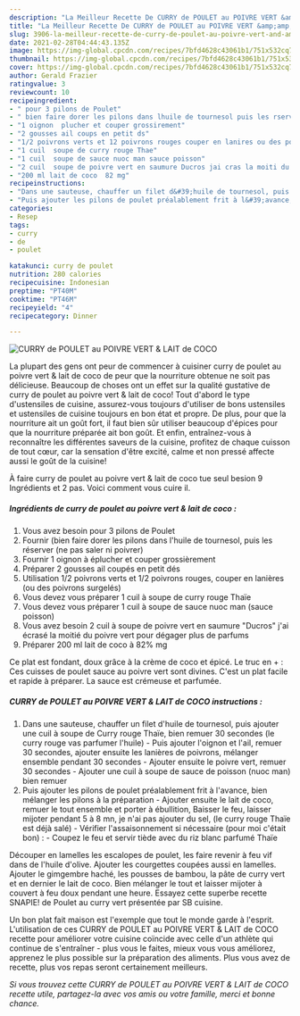 ```yaml
---
description: "La Meilleur Recette De CURRY de POULET au POIVRE VERT &amp;amp; LAIT de COCO"
title: "La Meilleur Recette De CURRY de POULET au POIVRE VERT &amp;amp; LAIT de COCO"
slug: 3906-la-meilleur-recette-de-curry-de-poulet-au-poivre-vert-and-amp-lait-de-coco
date: 2021-02-28T04:44:43.135Z
image: https://img-global.cpcdn.com/recipes/7bfd4628c43061b1/751x532cq70/curry-de-poulet-au-poivre-vert-lait-de-coco-photo-principale-de-la-recette.jpg
thumbnail: https://img-global.cpcdn.com/recipes/7bfd4628c43061b1/751x532cq70/curry-de-poulet-au-poivre-vert-lait-de-coco-photo-principale-de-la-recette.jpg
cover: https://img-global.cpcdn.com/recipes/7bfd4628c43061b1/751x532cq70/curry-de-poulet-au-poivre-vert-lait-de-coco-photo-principale-de-la-recette.jpg
author: Gerald Frazier
ratingvalue: 3
reviewcount: 10
recipeingredient:
- " pour 3 pilons de Poulet"
- " bien faire dorer les pilons dans lhuile de tournesol puis les rserver ne pas saler ni poivrer"
- "1 oignon  plucher et couper grossirement"
- "2 gousses ail coups en petit ds"
- "1/2 poivrons verts et 12 poivrons rouges couper en lanires ou des poivrons surgels"
- "1 cuil  soupe de curry rouge Thae"
- "1 cuil  soupe de sauce nuoc man sauce poisson"
- "2 cuil  soupe de poivre vert en saumure Ducros jai cras la moiti du poivre vert pour dgager plus de parfums"
- "200 ml lait de coco  82 mg"
recipeinstructions:
- "Dans une sauteuse, chauffer un filet d&#39;huile de tournesol, puis ajouter une cuil à soupe de Curry rouge Thaïe, bien remuer 30 secondes (le curry rouge vas parfumer l&#39;huile) Puis ajouter l&#39;oignon et l&#39;ail, remuer 30 secondes, ajouter ensuite les lanières de poivrons, mélanger ensemble pendant 30 secondes Ajouter ensuite le poivre vert, remuer 30 secondes Ajouter une cuil à soupe de sauce de poisson (nuoc man) bien remuer"
- "Puis ajouter les pilons de poulet préalablement frit à l&#39;avance, bien mélanger les pilons à la préparation  Ajouter ensuite le lait de coco, remuer le tout ensemble et porter à ébullition, Baisser le feu, laisser mijoter pendant 5 à 8 mn, je n&#39;ai pas ajouter du sel, (le curry rouge Thaïe est déjà salé)  Vérifier l&#39;assaisonnement si nécessaire (pour moi c&#39;était bon) : Coupez le feu et servir tiède avec du riz blanc parfumé Thaïe"
categories:
- Resep
tags:
- curry
- de
- poulet

katakunci: curry de poulet 
nutrition: 280 calories
recipecuisine: Indonesian
preptime: "PT40M"
cooktime: "PT46M"
recipeyield: "4"
recipecategory: Dinner

---
```



![CURRY de POULET au POIVRE VERT &amp; LAIT de COCO](https://img-global.cpcdn.com/recipes/7bfd4628c43061b1/751x532cq70/curry-de-poulet-au-poivre-vert-lait-de-coco-photo-principale-de-la-recette.jpg)

La plupart des gens ont peur de commencer à cuisiner curry de poulet au poivre vert &amp; lait de coco de peur que la nourriture obtenue ne soit pas délicieuse. Beaucoup de choses ont un effet sur la qualité gustative de curry de poulet au poivre vert &amp; lait de coco! Tout d'abord le type d'ustensiles de cuisine, assurez-vous toujours d'utiliser de bons ustensiles et ustensiles de cuisine toujours en bon état et propre. De plus, pour que la nourriture ait un goût fort, il faut bien sûr utiliser beaucoup d'épices pour que la nourriture préparée ait bon goût. Et enfin, entraînez-vous à reconnaître les différentes saveurs de la cuisine, profitez de chaque cuisson de tout cœur, car la sensation d'être excité, calme et non pressé affecte aussi le goût de la cuisine!

<!--inarticleads1-->

À faire curry de poulet au poivre vert &amp; lait de coco tue seul besion 9 Ingrédients et 2 pas. Voici comment vous cuire il.

##### Ingrédients de curry de poulet au poivre vert &amp; lait de coco :

1. Vous avez besoin  pour 3 pilons de Poulet
1. Fournir  (bien faire dorer les pilons dans l&#39;huile de tournesol, puis les réserver (ne pas saler ni poivrer)
1. Fournir 1 oignon à éplucher et couper grossièrement
1. Préparer 2 gousses ail coupés en petit dés
1. Utilisation 1/2 poivrons verts et 1/2 poivrons rouges, couper en lanières (ou des poivrons surgelés)
1. Vous devez vous préparer 1 cuil à soupe de curry rouge Thaïe
1. Vous devez vous préparer 1 cuil à soupe de sauce nuoc man (sauce poisson)
1. Vous avez besoin 2 cuil à soupe de poivre vert en saumure &#34;Ducros&#34; j&#39;ai écrasé la moitié du poivre vert pour dégager plus de parfums
1. Préparer 200 ml lait de coco à 82% mg


Ce plat est fondant, doux grâce à la crème de coco et épicé. Le truc en + : Ces cuisses de poulet sauce au poivre vert sont divines. C&#39;est un plat facile et rapide à préparer. La sauce est crémeuse et parfumée. 

<!--inarticleads2-->

##### CURRY de POULET au POIVRE VERT &amp; LAIT de COCO instructions :

1. Dans une sauteuse, chauffer un filet d&#39;huile de tournesol, puis ajouter une cuil à soupe de Curry rouge Thaïe, bien remuer 30 secondes (le curry rouge vas parfumer l&#39;huile) - Puis ajouter l&#39;oignon et l&#39;ail, remuer 30 secondes, ajouter ensuite les lanières de poivrons, mélanger ensemble pendant 30 secondes - Ajouter ensuite le poivre vert, remuer 30 secondes - Ajouter une cuil à soupe de sauce de poisson (nuoc man) bien remuer
1. Puis ajouter les pilons de poulet préalablement frit à l&#39;avance, bien mélanger les pilons à la préparation  - Ajouter ensuite le lait de coco, remuer le tout ensemble et porter à ébullition, Baisser le feu, laisser mijoter pendant 5 à 8 mn, je n&#39;ai pas ajouter du sel, (le curry rouge Thaïe est déjà salé)  - Vérifier l&#39;assaisonnement si nécessaire (pour moi c&#39;était bon) : - Coupez le feu et servir tiède avec du riz blanc parfumé Thaïe


Découper en lamelles les escalopes de poulet, les faire revenir à feu vif dans de l&#39;huile d&#39;olive. Ajouter les courgettes coupées aussi en lamelles. Ajouter le gimgembre haché, les pousses de bambou, la pâte de curry vert et en dernier le lait de coco. Bien mélanger le tout et laisser mijoter à couvert à feu doux pendant une heure. Essayez cette superbe recette SNAPIE! de Poulet au curry vert présentée par SB cuisine. 

<!--inarticleads1-->

<p>
Un bon plat fait maison est l'exemple que tout le monde garde à l'esprit. L'utilisation de ces CURRY de POULET au POIVRE VERT &amp; LAIT de COCO recette pour améliorer votre cuisine coïncide avec celle d'un athlète qui continue de s'entraîner - plus vous le faites, mieux vous vous améliorez, apprenez le plus possible sur la préparation des aliments. Plus vous avez de recette, plus vos repas seront certainement meilleurs.
</p>

<p>
<i>Si vous trouvez cette CURRY de POULET au POIVRE VERT &amp; LAIT de COCO recette utile, partagez-la avec vos amis ou votre famille, merci et bonne chance.</i>
</p>
